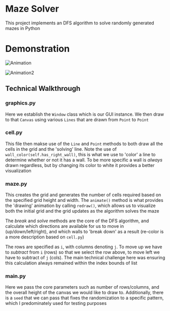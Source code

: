 # Maze Solver

This project implements an DFS algorithm to solve randomly generated mazes in Python

# Demonstration
![Animation](https://github.com/ASproson/maze_solver/assets/77736272/19a8a712-554d-439f-9e1d-00ac795d10e4)

![Animation2](https://github.com/ASproson/maze_solver/assets/77736272/a9c9b860-4f2b-49b7-a757-74d7e0738057)

## Technical Walkthrough

### graphics.py

Here we establish the `Window` class which is our GUI instance. We then draw to that `Canvas` using various `Lines` that are drawn from `Point` to `Point`

### cell.py

This file then makse use of the `Line` and `Point` methods to both draw all the cells in the grid and the 'solving' line. Note the use of `wall_color(self.has_right_wall)`, this is what we use to 'color' a line to determine whether or not it has a wall. To be more specific a wall is _always_ drawn regardless, but by changing its color to white it provides a better visualization

### maze.py

This creates the grid and generates the number of cells required based on the specified grid height and width. The `animate()` method is what provides the 'drawing' animation by calling `redraw()`, which allows us to visualize both the initial grid and the grid updates as the algorithm solves the maze

The _break_ and _solve_ methods are the core of the DFS algorithm, and calculate which directions are available for us to move in (up/down/left/right), and which walls to 'break down' as a result (re-color is a more description based on `cell.py`)

The rows are specified as `i`, with columns denoting `j`. To move up we have to _subtract_ from `i` (rows) so that we select the row above, to move left we have to subtract of `j` (cols). The main technical challenge here was ensuring this calculation always remained within the index bounds of list

### main.py

Here we pass the core parameters such as number of rows/columns, and the overall height of the canvas we would like to draw to. Additionally, there is a `seed` that we can pass that fixes the randomization to a specific pattern, which I predominately used for testing purposes
